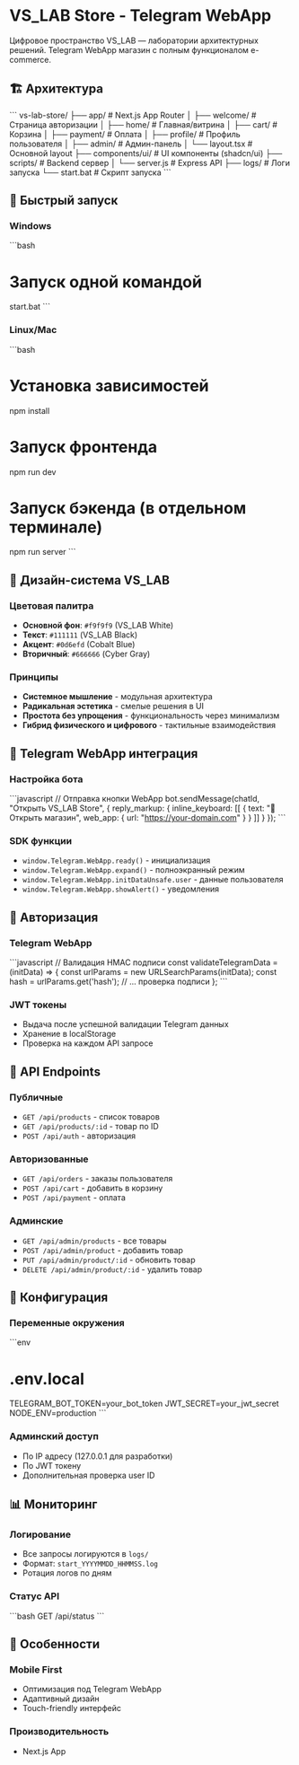 # VS_LAB Store - Telegram WebApp

Цифровое пространство VS_LAB — лаборатории архитектурных решений. Telegram WebApp магазин с полным функционалом e-commerce.

## 🏗️ Архитектура

\`\`\`
vs-lab-store/
├── app/                    # Next.js App Router
│   ├── welcome/           # Страница авторизации
│   ├── home/              # Главная/витрина
│   ├── cart/              # Корзина
│   ├── payment/           # Оплата
│   ├── profile/           # Профиль пользователя
│   ├── admin/             # Админ-панель
│   └── layout.tsx         # Основной layout
├── components/ui/         # UI компоненты (shadcn/ui)
├── scripts/               # Backend сервер
│   └── server.js          # Express API
├── logs/                  # Логи запуска
└── start.bat             # Скрипт запуска
\`\`\`

## 🚀 Быстрый запуск

### Windows
\`\`\`bash
# Запуск одной командой
start.bat
\`\`\`

### Linux/Mac
\`\`\`bash
# Установка зависимостей
npm install

# Запуск фронтенда
npm run dev

# Запуск бэкенда (в отдельном терминале)
npm run server
\`\`\`

## 🎨 Дизайн-система VS_LAB

### Цветовая палитра
- **Основной фон**: `#f9f9f9` (VS_LAB White)
- **Текст**: `#111111` (VS_LAB Black)  
- **Акцент**: `#0d6efd` (Cobalt Blue)
- **Вторичный**: `#666666` (Cyber Gray)

### Принципы
- **Системное мышление** - модульная архитектура
- **Радикальная эстетика** - смелые решения в UI
- **Простота без упрощения** - функциональность через минимализм
- **Гибрид физического и цифрового** - тактильные взаимодействия

## 📱 Telegram WebApp интеграция

### Настройка бота
\`\`\`javascript
// Отправка кнопки WebApp
bot.sendMessage(chatId, "Открыть VS_LAB Store", {
  reply_markup: {
    inline_keyboard: [[
      { text: "🏪 Открыть магазин", web_app: { url: "https://your-domain.com" } }
    ]]
  }
});
\`\`\`

### SDK функции
- `window.Telegram.WebApp.ready()` - инициализация
- `window.Telegram.WebApp.expand()` - полноэкранный режим
- `window.Telegram.WebApp.initDataUnsafe.user` - данные пользователя
- `window.Telegram.WebApp.showAlert()` - уведомления

## 🔐 Авторизация

### Telegram WebApp
\`\`\`javascript
// Валидация HMAC подписи
const validateTelegramData = (initData) => {
  const urlParams = new URLSearchParams(initData);
  const hash = urlParams.get('hash');
  // ... проверка подписи
};
\`\`\`

### JWT токены
- Выдача после успешной валидации Telegram данных
- Хранение в localStorage
- Проверка на каждом API запросе

## 🛒 API Endpoints

### Публичные
- `GET /api/products` - список товаров
- `GET /api/products/:id` - товар по ID
- `POST /api/auth` - авторизация

### Авторизованные
- `GET /api/orders` - заказы пользователя
- `POST /api/cart` - добавить в корзину
- `POST /api/payment` - оплата

### Админские
- `GET /api/admin/products` - все товары
- `POST /api/admin/product` - добавить товар
- `PUT /api/admin/product/:id` - обновить товар
- `DELETE /api/admin/product/:id` - удалить товар

## 🔧 Конфигурация

### Переменные окружения
\`\`\`env
# .env.local
TELEGRAM_BOT_TOKEN=your_bot_token
JWT_SECRET=your_jwt_secret
NODE_ENV=production
\`\`\`

### Админский доступ
- По IP адресу (127.0.0.1 для разработки)
- По JWT токену
- Дополнительная проверка user ID

## 📊 Мониторинг

### Логирование
- Все запросы логируются в `logs/`
- Формат: `start_YYYYMMDD_HHMMSS.log`
- Ротация логов по дням

### Статус API
\`\`\`bash
GET /api/status
\`\`\`

## 🎯 Особенности

### Mobile First
- Оптимизация под Telegram WebApp
- Адаптивный дизайн
- Touch-friendly интерфейс

### Производительность
- Next.js App
